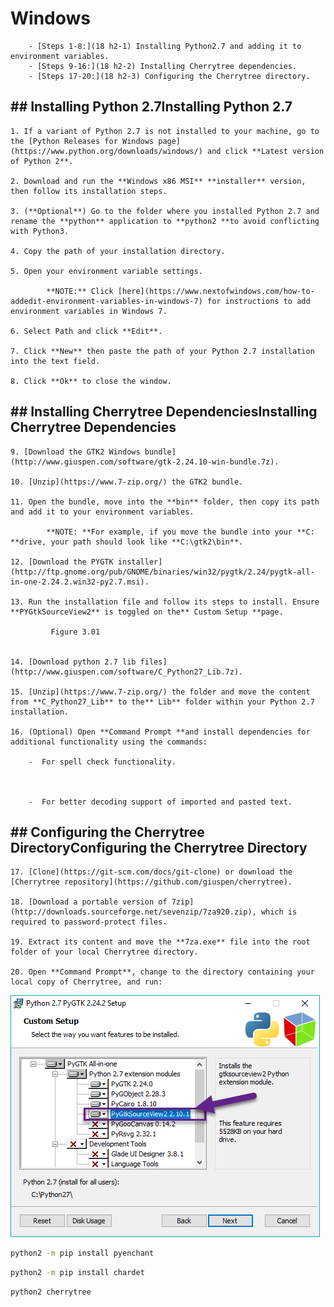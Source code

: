 
# Windows


		- [Steps 1-8:](18 h2-1) Installing Python2.7 and adding it to environment variables.
		- [Steps 9-16:](18 h2-2) Installing Cherrytree dependencies.
		- [Steps 17-20:](18 h2-3) Configuring the Cherrytree directory.

##  ## Installing Python 2.7Installing Python 2.7

	1. If a variant of Python 2.7 is not installed to your machine, go to the [Python Releases for Windows page](https://www.python.org/downloads/windows/) and click **Latest version of Python 2**.

	2. Download and run the **Windows x86 MSI** **installer** version, then follow its installation steps.

	3. (**Optional**) Go to the folder where you installed Python 2.7 and rename the **python** application to **python2 **to avoid conflicting with Python3.

	4. Copy the path of your installation directory.

	5. Open your environment variable settings.

			**NOTE:** Click [here](https://www.nextofwindows.com/how-to-addedit-environment-variables-in-windows-7) for instructions to add environment variables in Windows 7.

	6. Select Path and click **Edit**.

	7. Click **New** then paste the path of your Python 2.7 installation into the text field.

	8. Click **Ok** to close the window.


##  ## Installing Cherrytree DependenciesInstalling Cherrytree Dependencies

	9. [Download the GTK2 Windows bundle](http://www.giuspen.com/software/gtk-2.24.10-win-bundle.7z).

	10. [Unzip](https://www.7-zip.org/) the GTK2 bundle.

	11. Open the bundle, move into the **bin** folder, then copy its path and add it to your environment variables.
	
			**NOTE: **For example, if you move the bundle into your **C: **drive, your path should look like **C:\gtk2\bin**.

	12. [Download the PYGTK installer](http://ftp.gnome.org/pub/GNOME/binaries/win32/pygtk/2.24/pygtk-all-in-one-2.24.2.win32-py2.7.msi).

	13. Run the installation file and follow its steps to install. Ensure **PYGtkSourceView2** is toggled on the** Custom Setup **page.
	
			 Figure 3.01
			

	14. [Download python 2.7 lib files](http://www.giuspen.com/software/C_Python27_Lib.7z).

	15. [Unzip](https://www.7-zip.org/) the folder and move the content from **C_Python27_Lib** to the** Lib** folder within your Python 2.7 installation.

	16. (Optional) Open **Command Prompt **and install dependencies for additional functionality using the commands:
	
		-  For spell check functionality.
		
		
		
		-  For better decoding support of imported and pasted text.
		
		


##  ## Configuring the Cherrytree DirectoryConfiguring the Cherrytree Directory

	17. [Clone](https://git-scm.com/docs/git-clone) or download the [Cherrytree repository](https://github.com/giuspen/cherrytree).

	18. [Download a portable version of 7zip](http://downloads.sourceforge.net/sevenzip/7za920.zip), which is required to password-protect files.

	19. Extract its content and move the **7za.exe** file into the root folder of your local Cherrytree directory.

	20. Open **Command Prompt**, change to the directory containing your local copy of Cherrytree, and run:
	

![unnamed_bd9c66b3ad3c4d6d9a3d1fa7bc8960a9](unnamed_bd9c66b3ad3c4d6d9a3d1fa7bc8960a9.png)

```sh
python2 -m pip install pyenchant
```

```sh
python2 -m pip install chardet
```

```sh
python2 cherrytree
```
